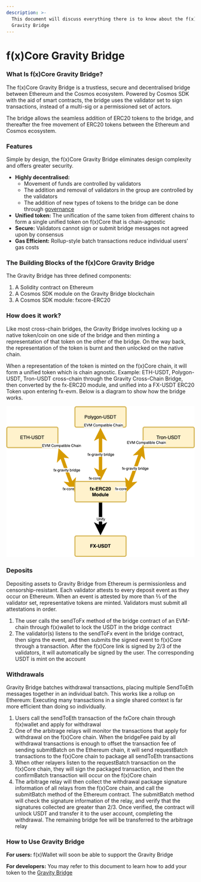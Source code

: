 ```yaml
---
description: >-
  This document will discuss everything there is to know about the f(x)Core
  Gravity Bridge
---
```


# f(x)Core Gravity Bridge

### What Is f(x)Core Gravity Bridge?

The f(x)Core Gravity Bridge is a trustless, secure and decentralised bridge between Ethereum and the Cosmos ecosystem. Powered by Cosmos SDK with the aid of smart contracts, the bridge uses the validator set to sign transactions, instead of a multi-sig or a permissioned set of actors.

The bridge allows the seamless addition of ERC20 tokens to the bridge, and thereafter the free movement of ERC20 tokens between the Ethereum and Cosmos ecosystem.

### Features

Simple by design, the f(x)Core Gravity Bridge eliminates design complexity and offers greater security.

* **Highly decentralised:**&#x20;
  * Movement of funds are controlled by validators
  * The addition and removal of validators in the group are controlled by the validators
  * The addition of new types of tokens to the bridge can be done through [governance](https://functionx.gitbook.io/home/deploying-on-f-x-core-evm/cross-chain-bridges/bridging-tokens-from-other-networks)
* **Unified token:** The unification of the same token from different chains to form a single unified token on f(x)Core that is chain-agnostic
* **Secure:** Validators cannot sign or submit bridge messages not agreed upon by consensus
* **Gas Efficient:** Rollup-style batch transactions reduce individual users’ gas costs

### The Building Blocks of the f(x)Core Gravity Bridge

The Gravity Bridge has three defined components:

1. A Solidity contract on Ethereum
2. A Cosmos SDK module on the Gravity Bridge blockchain
3. A Cosmos SDK module: fxcore-ERC20

### How does it work?

Like most cross-chain bridges, the Gravity Bridge involves locking up a native token/coin on one side of the bridge and then minting a representation of that token on the other of the bridge. On the way back, the representation of the token is burnt and then unlocked on the native chain.

When a representation of the token is minted on the f(x)Core chain, it will form a unified token which is chain agnostic. Example: ETH-USDT, Polygon-USDT, Tron-USDT cross-chain through the Gravity Cross-Chain Bridge, then converted by the fx-ERC20 module, and unified into a FX-USDT ERC20 Token upon entering fx-evm. Below is a diagram to show how the bridge works.

![](<../../.gitbook/assets/Unified V2.drawio (1).png>)

### Deposits

Depositing assets to Gravity Bridge from Ethereum is permissionless and censorship-resistant. Each validator attests to every deposit event as they occur on Ethereum. When an event is attested by more than ⅔ of the validator set, representative tokens are minted. Validators must submit all attestations in order.

1. The user calls the sendToFx method of the bridge contract of an EVM-chain through f(x)wallet to lock the USDT in the bridge contract
2. The validator(s) listens to the sendToFx event in the bridge contract, then signs the event, and then submits the signed event to f(x)Core through a transaction. After the f(x)Core link is signed by 2/3 of the validators, it will automatically be signed by the user. The corresponding USDT is mint on the account

### Withdrawals

Gravity Bridge batches withdrawal transactions, placing multiple SendToEth messages together in an individual batch. This works like a rollup on Ethereum: Executing many transactions in a single shared context is far more efficient than doing so individually.

1. Users call the sendToEth transaction of the fxCore chain through f(x)wallet and apply for withdrawal&#x20;
2. One of the arbitrage relays will monitor the transactions that apply for withdrawal on the f(x)Core chain. When the bridgeFee paid by all withdrawal transactions is enough to offset the transaction fee of sending submitBatch on the Ethereum chain, it will send requestBatch transactions to the f(x)Core chain to package all sendToEth transactions&#x20;
3. When other relayers listen to the requestBatch transaction on the f(x)Core chain, they will sign the packaged transaction, and then the confirmBatch transaction will occur on the f(x)Core chain&#x20;
4. The arbitrage relay will then collect the withdrawal package signature information of all relays from the f(x)Core chain, and call the submitBatch method of the Ethereum contract. The submitBatch method will check the signature information of the relay, and verify that the signatures collected are greater than 2/3. Once verified, the contract will unlock USDT and transfer it to the user account, completing the withdrawal. The remaining bridge fee will be transferred to the arbitrage relay

### How to Use Gravity Bridge

**For users:** f(x)Wallet will soon be able to support the Gravity Bridge

**For developers:** You may refer to this document to learn how to add your token to the [Gravity Bridge](../../deploying-on-f-x-core-evm/cross-chain-bridges/bridging-tokens-from-other-networks.md)
